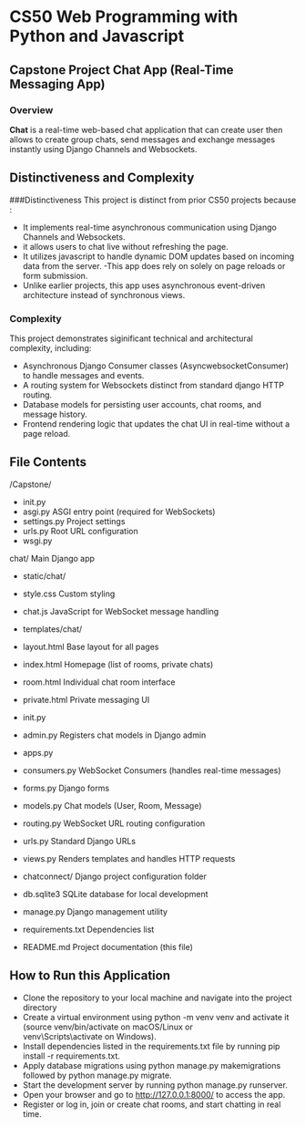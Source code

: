# CS50 Web Programming with Python and Javascript
## Capstone Project Chat App (Real-Time Messaging App)

### Overview
**Chat** is a real-time web-based chat application that can create user then allows to create group chats, send messages and exchange messages instantly using Django Channels and Websockets.

## Distinctiveness and Complexity

###Distinctiveness
This project is distinct from prior CS50 projects because :
- It implements real-time asynchronous communication using Django Channels and Websockets.
- it allows users to chat live without refreshing the page.
- It utilizes javascript to handle dynamic DOM updates based on incoming data  from the server.
-This app does rely on solely on page reloads or form submission.
- Unlike earlier projects, this app uses asynchronous event-driven architecture instead of synchronous views.

### Complexity 
 This project demonstrates siginificant technical and architectural complexity, including:
- Asynchronous Django Consumer classes (AsyncwebsocketConsumer) to handle messages and events.
- A routing system for Websockets distinct from standard django HTTP routing.
- Database models for persisting user accounts, chat rooms, and message history.
- Frontend rendering logic that updates the chat UI in real-time without a page reload.


## File Contents

/Capstone/
- init.py
- asgi.py ASGI entry point (required for WebSockets)
- settings.py Project settings
- urls.py Root URL configuration
- wsgi.py

 chat/ Main Django app
- static/chat/
- style.css Custom styling
- chat.js JavaScript for WebSocket message handling
- templates/chat/
- layout.html Base layout for all pages
- index.html Homepage (list of rooms, private chats)
- room.html Individual chat room interface
- private.html Private messaging UI

- init.py
- admin.py Registers chat models in Django admin
- apps.py
- consumers.py WebSocket Consumers (handles real-time messages)
- forms.py Django forms 
- models.py Chat models (User, Room, Message)
- routing.py WebSocket URL routing configuration
- urls.py Standard Django URLs
- views.py Renders templates and handles HTTP requests
- chatconnect/ Django project configuration folder

- db.sqlite3 SQLite database for local development
- manage.py Django management utility
- requirements.txt Dependencies list
- README.md Project documentation (this file)


## How to Run this Application
- Clone the repository to your local machine and navigate into the project directory
- Create a virtual environment using python -m venv venv and activate it (source venv/bin/activate on macOS/Linux or             
venv\Scripts\activate on Windows).
- Install dependencies listed in the requirements.txt file by running pip install -r requirements.txt.
- Apply database migrations using python manage.py makemigrations followed by python manage.py migrate.
- Start the development server by running python manage.py runserver.
- Open your browser and go to http://127.0.0.1:8000/ to access the app.
- Register or log in, join or create chat rooms, and start chatting in real time.
